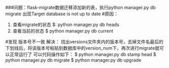 ###问题：flask-migrate数据迁移添加新的表，执行python manager.py db migrate 出现Target database is not up to date
#原因：
1. 查看migrate的状态
$: python manager.py db heads
2. 查看当前的状态
$ python manager.py db current

#发现 版本号不一致
解决：
找出versions文件夹内的版本号，去掉文件名最后的下划线后，将该版本号粘贴到数据库中的version_num下，再次进行migrate就可以正常运行了
可以代码操作如下：
$ python manager.py db stamp head
$ python manager.py db migrate
$ python manager.py db upgrade
